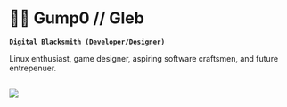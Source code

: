 # 👨‍💻 Gump0 // Gleb

**`Digital Blacksmith (Developer/Designer)`**

Linux enthusiast, game designer, aspiring software craftsmen, and future entrepenuer.

![](https://media.giphy.com/media/CKpfVLenbuvQc/giphy.gif)
---

<!---
Gump0/Gump0 is a ✨ special ✨ repository because its `README.md` (this file) appears on your GitHub profile.
You can click the Preview link to take a look at your changes.
--->
